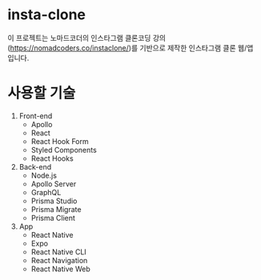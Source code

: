 # insta-clone

이 프로젝트는 노마드코더의 인스타그램 클론코딩 강의(https://nomadcoders.co/instaclone/)를 기반으로 제작한 인스타그램 클론 웹/앱 입니다.

# 사용할 기술

1. Front-end
   - Apollo
   - React
   - React Hook Form
   - Styled Components
   - React Hooks
2. Back-end
   - Node.js
   - Apollo Server
   - GraphQL
   - Prisma Studio
   - Prisma Migrate
   - Prisma Client
3. App
   - React Native
   - Expo
   - React Native CLI
   - React Navigation
   - React Native Web
